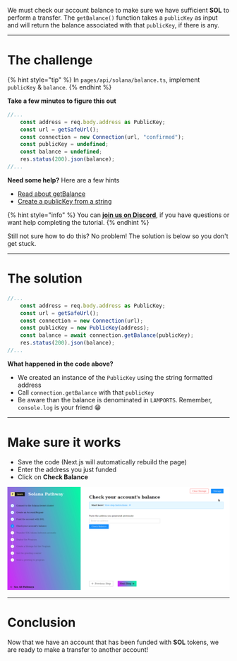 We must check our account balance to make sure we have sufficient **SOL** to perform a transfer. The `getBalance()` function takes a `publicKey` as input and will return the balance associated with that `publicKey`, if there is any.

----------------------------------

# The challenge

{% hint style="tip" %}
In `pages/api/solana/balance.ts`, implement `publicKey` & `balance`.
{% endhint %}

**Take a few minutes to figure this out**

```typescript
//...
    const address = req.body.address as PublicKey;
    const url = getSafeUrl();
    const connection = new Connection(url, "confirmed");
    const publicKey = undefined;
    const balance = undefined;
    res.status(200).json(balance);
//...
```

**Need some help?** Here are a few hints
* [Read about getBalance](https://solana-labs.github.io/solana-web3.js/classes/Connection.html#getbalance)
* [Create a publicKey from a string](https://solana-labs.github.io/solana-web3.js/classes/PublicKey.html#constructor)  

{% hint style="info" %}
You can [**join us on Discord**](https://discord.gg/fszyM7K), if you have questions or want help completing the tutorial.
{% endhint %}

Still not sure how to do this? No problem! The solution is below so you don't get stuck.

----------------------------------

# The solution

```typescript
//...
    const address = req.body.address as PublicKey;
    const url = getSafeUrl();
    const connection = new Connection(url);
    const publicKey = new PublicKey(address);
    const balance = await connection.getBalance(publicKey);
    res.status(200).json(balance);
//...
```

**What happened in the code above?**

* We created an instance of the `PublicKey` using the string formatted address
* Call `connection.getBalance` with that `publicKey`
* Be aware than the balance is denominated in `LAMPORTS`. Remember, `console.log` is your friend 😁  

----------------------------------

# Make sure it works

* Save the code (Next.js will automatically rebuild the page)
* Enter the address you just funded
* Click on **Check Balance**

![](../../../.gitbook/assets/solana-balance-v3.gif)

----------------------------------

# Conclusion

Now that we have an account that has been funded with **SOL** tokens, we are ready to make a transfer to another account!
